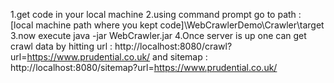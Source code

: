 1.get code in your local machine 
2.using command prompt go to path : [local machine path where you kept code]\WebCrawlerDemo\Crawler\target 
3.now execute java -jar WebCrawler.jar
4.Once server is up one can get crawl data by hitting url : http://localhost:8080/crawl?url=https://www.prudential.co.uk/
  and sitemap : http://localhost:8080/sitemap?url=https://www.prudential.co.uk/